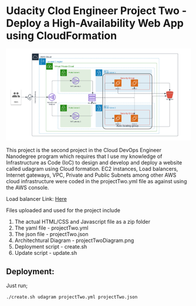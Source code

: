 # Udacity Clod Engineer Project Two - Deploy a High-Availability Web App using CloudFormation 

![img-1](projectTwoDiagram.png)

This project is the second project in the Cloud DevOps Engineer Nanodegree program which requires that I use my knowledge of Infrastructure as Code (IoC) to design and develop and deploy a website called udagram using Cloud formation. EC2 instances, Load balancers, Internet gateways, VPC, Private and Public Subnets among other AWS cloud infrastructure were coded in the projectTwo.yml file as against using the AWS console.

Load balancer Link: [Here](http://udagr-WebAp-RQGFQKKCSG5K-279635589.us-east-1.elb.amazonaws.com/uliya-html)

Files uploaded and used for the project include
1. The actual HTML/CSS and Javascript file as a zip folder
2. The yaml file -  projectTwo.yml
3. The json file - projectTwo.json
4. Architechtural Diagram - projectTwoDiagram.png
5. Deployment script - create.sh
6. Update script - update.sh

## Deployment:

Just run;
```sh
./create.sh udagram projectTwo.yml projectTwo.json
```